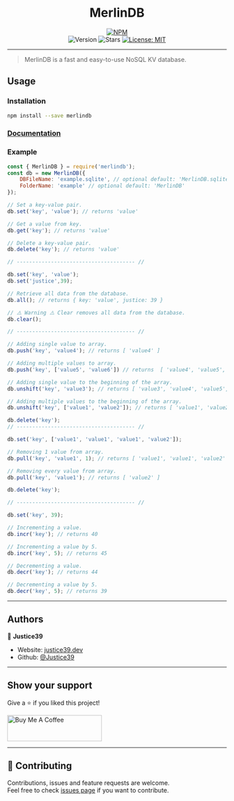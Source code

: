 <h1 align="center"> MerlinDB </h1>
<p align="center">
  <a href="https://www.npmjs.com/package/merlindb" target="_blank"> 
    <img alt="NPM" src="https://img.shields.io/npm/v/merlindb.svg?logo=npm"><br>
  </a>
  <img alt="Version" src="https://img.shields.io/badge/version-1.0.0-blue.svg" />
  <img alt="Stars" src="https://img.shields.io/github/stars/Justice39/MerlinDB">  
  <a href="https://github.com/Justice39/MerlinDB/blob/main/LICENSE" target="_blank">
    <img alt="License: MIT" src="https://img.shields.io/badge/License-MIT-yellow.svg" />
  </a>
</p>

***

> MerlinDB is a fast and easy-to-use NoSQL KV database.

## Usage


### Installation

```sh
npm install --save merlindb
```
### [Documentation](https://github.com/Justice39/MerlinDB/blob/main/DOCS.md)

### Example

```js
const { MerlinDB } = require('merlindb');
const db = new MerlinDB({
    DBFileName: 'example.sqlite', // optional default: 'MerlinDB.sqlite'
    FolderName: 'example' // optional default: 'MerlinDB'
});

// Set a key-value pair.
db.set('key', 'value'); // returns 'value'

// Get a value from key.
db.get('key'); // returns 'value'

// Delete a key-value pair.
db.delete('key'); // returns 'value'

// -------------------------------------- //

db.set('key', 'value');
db.set('justice',39); 

// Retrieve all data from the database.
db.all(); // returns { key: 'value', justice: 39 }

// ⚠️ Warning ⚠️ Clear removes all data from the database.
db.clear();

// -------------------------------------- //

// Adding single value to array.
db.push('key', 'value4'); // returns [ 'value4' ]

// Adding multiple values to array.
db.push('key', ['value5', 'value6']) // returns  [ 'value4', 'value5', 'value6' ]

// Adding single value to the beginning of the array.
db.unshift('key', 'value3'); // returns [ 'value3', 'value4', 'value5', 'value6' ]

// Adding multiple values to the beginning of the array.
db.unshift('key', ['value1', 'value2']); // returns [ 'value1', 'value2', 'value3', 'value4', 'value5', 'value6' ]

db.delete('key');
// -------------------------------------- //

db.set('key', ['value1', 'value1', 'value1', 'value2']);

// Removing 1 value from array.
db.pull('key', 'value1', 1); // returns [ 'value1', 'value1', 'value2' ]

// Removing every value from array.
db.pull('key', 'value1'); // returns [ 'value2' ]

db.delete('key');

// -------------------------------------- //

db.set('key', 39);

// Incrementing a value.
db.incr('key'); // returns 40

// Incrementing a value by 5.
db.incr('key', 5); // returns 45

// Decrementing a value.
db.decr('key'); // returns 44

// Decrementing a value by 5.
db.decr('key', 5); // returns 39
```
***  

## Authors

👤 **Justice39**

* Website: [justice39.dev](https://justice39.dev/)
* Github: [@Justice39](https://github.com/Justice39)

***

## Show your support
Give a ⭐️ if you liked this project!

<a href="https://www.buymeacoffee.com/justice39" target="_blank"><img src="https://cdn.buymeacoffee.com/buttons/v2/default-yellow.png" alt="Buy Me A Coffee" style="height: 60px !important;width: 217px !important;" ></a>
***

## 🤝 Contributing

Contributions, issues and feature requests are welcome.<br />
Feel free to check [issues page](https://github.com/Justice39/MerlinDB) if you want to contribute.<br />
